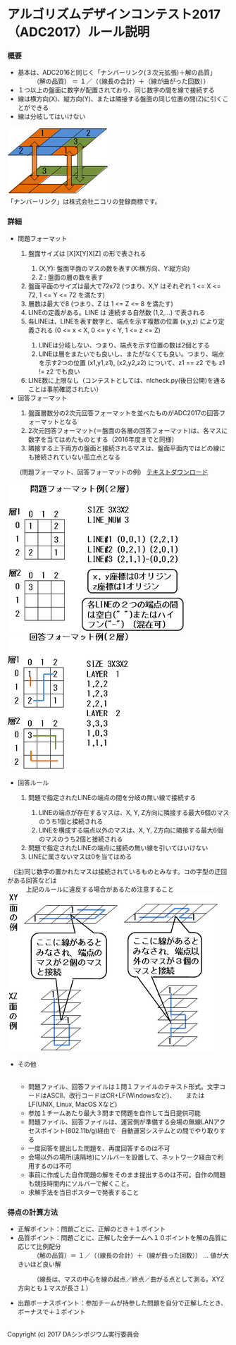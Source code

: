 # アルゴリズムデザインコンテスト2017（ADC2017）ルール説明

### 概要

<ul>
  <li>基本は、ADC2016と同じく「ナンバーリンク(３次元拡張)＋解の品質」</li>
　　　（解の品質） ＝ １／（（線長の合計）＋（線が曲がった回数））
  <li>１つ以上の盤面に数字が配置されており、同じ数字の間を線で接続する</li>
  <li>線は横方向(X)、縦方向(Y)、または隣接する盤面の同じ位置の間(Z)に引くことができる</li>
  <li>線は分岐してはいけない</li>
</ul>

<img src="https://github.com/dasadc/resources/blob/master/adc2017/images/image1.gif" width=230px alt="theme">
<BR/>
「ナンバーリンク」は株式会社ニコリの登録商標です。

### 詳細

<ul>
  <li>問題フォーマット</li>
    <ol>
      <li>盤面サイズは [X]X[Y]X[Z] の形で表される</li>
        <ol>
          <li>(X,Y): 盤面平面のマスの数を表す(X:横方向、Y:縦方向)</li>
          <li>Z    : 盤面の層の数を表す</li>
        </ol>
      <li>盤面平面のサイズは最大で72x72 (つまり、X,Y はそれぞれ 1 &lt;= X &lt;= 72, 1 &lt;= Y &lt;= 72  を満たす)</li>
      <li>層数は最大で8 (つまり、Z は 1 &lt;= Z &lt;= 8 を満たす)</li>
      <li>LINEの定義がある。LINE は 連続する自然数 (1,2,...) で表される</li>
      <li>各LINEは、LINEを表す数字と、端点を示す複数の位置 (x,y,z) により定義される
          (0 &lt;= x &lt; X, 0 &lt;= y &lt; Y, 1 &lt;= z &lt;= Z)</li>
        <ol>
          <li>LINEは分岐しない、つまり、端点を示す位置の数は2個とする</li>
          <li>LINEは層をまたいでも良いし、またがなくても良い。つまり、端点を示す2つの位置
              (x1,y1,z1), (x2,y2,z2) について、z1 == z2 でも z1 != z2 でも良い</li>
        </ol>
      <li>LINE数に上限なし（コンテストとしては、nlcheck.py(後日公開)を通ることは事前確認されたい）</li>
    </ol>

  <li>回答フォーマット</li>
    <ol>
      <li>盤面層数分の2次元回答フォーマットを並べたものがADC2017の回答フォーマットとなる</li>
      <li>2次元回答フォーマット(＝盤面の各層の回答フォーマット)は、各マスに数字を当てはめたものとする（2016年度までと同様）</li>
      <li>隣接する上下両方の盤面と接続されるマスは、盤面平面内ではどの線にも接続されていない孤立点となる</li>
    </ol>
</ul>
　　(問題フォーマット、回答フォーマットの例)  
  <a href="https://github.com/dasadc/resources/blob/master/adc2017/docs/sample_Q_A.zip">テキストダウンロード</a></BR></BR>
<img src="https://github.com/dasadc/resources/blob/master/adc2017/images/image3.gif" width=403px alt="Q format"></BR>
<img src="https://github.com/dasadc/resources/blob/master/adc2017/images/image4.gif" width=278px alt="A format"></BR>
<ul>
  <li>回答ルール</li>
    <ol>
      <li>問題で指定されたLINEの端点の間を分岐の無い線で接続する</li>
        <ol>
          <li>LINEの端点が存在するマスは、X, Y, Z方向に隣接する最大6個のマスのうち1個と接続される</li>
          <li>LINEを構成する端点以外のマスは、X, Y, Z方向に隣接する最大6個のマスのうち2個と接続される</li>
        </ol>
      <li>問題で指定されたLINEの端点に接続の無い線を引いてはいけない</li>
      <li>LINEに属さないマスは0を当てはめる</li>
    </ol>
</ul>
　(注)同じ数字の置かれたマスは接続されているものとみなす。コの字型の迂回がある回答などは</BR>
　　　上記のルールに違反する場合があるため注意すること</BR>
<img src="https://github.com/dasadc/resources/blob/master/adc2017/images/image2.gif" width=479px alt="round-about">
<ul>
  <li>その他</li>
    <ul>
      <li>問題ファイル、回答ファイルは１問１ファイルのテキスト形式。文字コードはASCII、改行コードはCR+LF(Windowsなど)、
      またはLF(UNIX, Linux, MacOS Xなど)</li>
      <li>参加１チームあたり最大３問まで問題を自作して当日提供可能</li>
      <li>問題ファイル、回答ファイルは、運営側が準備する会場の無線LANアクセスポイント(802.11b/g)経由で
      自動運営システムとの間でやり取りする</li>
      <li>一度回答を提出した問題を、再度回答するのは不可</li>
      <li>会場以外の場所(遠隔地)にソルバーを設置して、ネットワーク経由で利用するのは不可</li>
      <li>事前に作成した自作問題の解をそのまま提出するのは不可。自作の問題も競技時間内にソルバーで解くこと。</li>
      <li>求解手法を当日ポスターで発表すること</li>
    </ul>
</ul>

### 得点の計算方法
<ul>
  <li>正解ポイント：問題ごとに、正解のとき＋１ポイント</li>
  <li>品質ポイント：問題ごとに、正解した全チームへ１０ポイントを解の品質に応じて比例配分</li>
　　　（解の品質）＝ １／（（線長の合計）＋（線が曲った回数）） … 値が大きいほど良い解

　　　（線長は、マスの中心を線の起点／終点／曲がる点として測る。XYZ方向とも１マスが長さ１）
  <li>出題ボーナスポイント：参加チームが持参した問題を自分で正解したとき、ボーナスで＋１ポイント</li>
</ul>
<BR/>
Copyright (c) 2017 DAシンポジウム実行委員会
